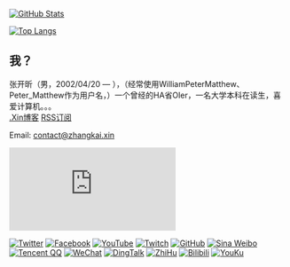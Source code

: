 <a href="https://github.com/WilliamPeterMatthew"><img align="center" alt="GitHub Stats" src="https://github-readme-stats.vercel.app/api?username=WilliamPeterMatthew&show_icons=true&include_all_commits=true&count_private=true" /></a>

<a href="https://github.com/WilliamPeterMatthew"><img align="center" alt="Top Langs" src="https://github-readme-stats.vercel.app/api/top-langs/?username=WilliamPeterMatthew&layout=compact&hide=HTML,CSS,JavaScript" /></a>

## 我？

张开昕（男，2002/04/20 — ），（经常使用WilliamPeterMatthew、Peter_Matthew作为用户名，）一个曾经的HA省OIer，一名大学本科在读生，喜爱计算机。。。  
[.Xin博客](https://www.zhangkai.xin/) [RSS订阅](https://www.zhangkai.xin/atom.xml)  

Email: contact@zhangkai.xin

![](https://acg.zhangkai.xin/acgurl.php)

[![Twitter](https://img.shields.io/badge/Twitter-Peter__Matthew__-2aa9e0.svg?logo=Twitter&longCache=true&style=social)](https://twitter.com/Peter_Matthew_)
[![Facebook](https://img.shields.io/badge/Facebook-张开昕-3b5998.svg?logo=Facebook&longCache=true&style=social)](https://www.facebook.com/profile.php?id=100011837585349)
[![YouTube](https://img.shields.io/badge/YouTube-WilliamPeterMatthew-ff0000.svg?logo=YouTube&longCache=true&style=social)](https://www.youtube.com/channel/UC5bVJtvNLuSZGlULitP5y9Q)
[![Twitch](https://img.shields.io/badge/Twitch-WilliamPeterMatthew-6441a4.svg?logo=Twitch&longCache=true&style=social)](https://www.twitch.tv/williampetermatthew)
[![GitHub](https://img.shields.io/badge/GitHub-WilliamPeterMatthew-333333.svg?logo=GitHub&longCache=true&style=social)](https://github.com/WilliamPeterMatthew)
[![Sina Weibo](https://img.shields.io/badge/Sina_Weibo-WilliamPeterMatthew-e6162d.svg?logo=Sina-Weibo&longCache=true&style=social)](http://weibo.com/WilliamPeterMatthew)
[![Tencent QQ](https://img.shields.io/badge/Tencent_QQ-纸壳箱-eb1923.svg?logo=Tencent-QQ&longCache=true&style=social)](http://wpa.qq.com/msgrd?V=3&Uin=1145232806)
[![WeChat](https://img.shields.io/badge/WeChat-纸壳箱-7bb32e.svg?logo=WeChat&longCache=true&style=social)](https://u.wechat.com/EB5lXuIJto8f_6bK4kAoWQ0)
[![DingTalk](https://img.shields.io/badge/DingTalk-张开昕-3296fa.svg?longCache=true&style=social)](https://h5.dingtalk.com/zproject/profile.html?fr_source=13&profile=%40kgDOJlUbJw&cardToken=da276fa759)
[![ZhiHu](https://img.shields.io/badge/ZhiHu-WilliamPeterMatthew-0e67c8.svg?logo=Zhihu&longCache=true&style=social)](https://www.zhihu.com/people/WilliamPeterMatthew)
[![Bilibili](https://img.shields.io/badge/Bilibili-WilliamPeterMatthew-00a1d6.svg?logo=Bilibili&longCache=true&style=social)](https://space.bilibili.com/22971965)
[![YouKu](https://img.shields.io/badge/YouKu-WilliamPeterMatthew-0393ff.svg?longCache=true&style=social)](http://i.youku.com/petermatthew)
